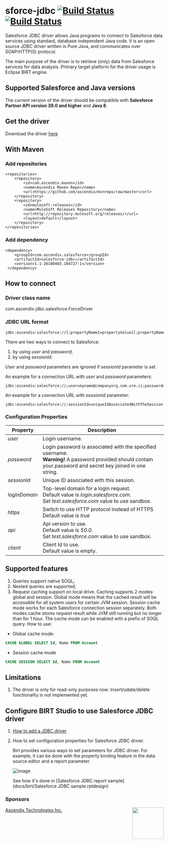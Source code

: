 # sforce-jdbc [![Build Status](https://api.travis-ci.org/ascendix/salesforce-jdbc.svg?branch=master)](https://travis-ci.org/ascendix/salesforce-jdbc) [![Build Status](https://sonarcloud.io/api/project_badges/measure?project=com.ascendix.salesforce%3Asalesforce-jdbc&metric=alert_status)](https://sonarcloud.io/dashboard?id=com.ascendix.salesforce%3Asalesforce-jdbc)
Salesforce JDBC driver allows Java programs to connect to Salesforce data services using standard, database independent Java code. It is an open source JDBC driver written in Pure Java, and communicates over SOAP/HTTP(S) protocol.

The main purpose of the driver is to retrieve (only) data from Salesforce services for data analysis. Primary target platform for the driver usage is Eclipse BIRT engine.

## Supported Salesforce and Java versions
The current version of the driver should be compatible with **Salesforce Partner API version 39.0 and higher** and **Java 8**.

## Get the driver
Download the driver [here](https://github.com/ascendix/mvnrepo/raw/master/com/ascendix/salesforce/salesforce-jdbc/1.1-SNAPSHOT/salesforce-jdbc-1.1-20180403.104727-1-single.jar)


## With Maven

### Add repositories
    <repositories>
        <repository>
            <id>com.ascendix.maven</id>
            <name>Ascendix Maven Repo</name>
            <url>https://github.com/ascendix/mvnrepo/raw/master</url>
        </repository>
        <repository>
            <id>mulesoft-releases</id>
            <name>MuleSoft Releases Repository</name>
            <url>http://repository.mulesoft.org/releases/</url>
            <layout>default</layout>
        </repository>
    </repositories>

### Add dependency   
    <dependency>
        <groupId>com.ascendix.salesforce</groupId>
        <artifactId>salesforce-jdbc</artifactId>
        <version>1.1-20180403.104727-1</version>
     </dependency>


## How to connect

### Driver class name
com.ascendix.jdbc.salesforce.ForceDriver 

### JDBC URL format
```
jdbc:ascendix:salesforce://[;propertyName1=propertyValue1[;propertyName2=propertyValue2]...]
```
There are two ways to connect to Salesforce:
1. by using _user_ and _password_;
2. by using _sessionId_.

_User_ and _password_ parameters are ignored if _sessionId_ parameter is set.

An example for a connection URL with _user_ and _password_ parameters: 
```
jdbc:ascendix:salesforce://;user=myname@companyorg.com.xre.ci;password=passwordandsecretkey
```
An example for a connection URL with _sessionId_ parameter: 
```
jdbc:ascendix:salesforce://;sessionId=uniqueIdAssociatedWithTheSession
```
### Configuration Properties
| Property | Description |
| --- | --- |
| _user_ | Login username. |
| _password_ | Login password is associated with the specified username. <br>**Warning!** A password provided should contain your password and secret key joined in one string.|
| _sessionId_ | Unique ID associated with this session. |
| _loginDomain_ | Top-level domain for a login request. <br>Default value is _login.salesforce.com_. <br>Set _test.salesforce.com_ value to use sandbox. |
| _https_ | Switch to use HTTP protocol instead of HTTPS <br>Default value is _true_|
| _api_ | Api version to use. <br>Default value is _50.0_. <br>Set _test.salesforce.com_ value to use sandbox. |
| _client_ | Client Id to use. <br>Default value is empty.  |


## Supported features
1. Queries support native SOQL;
2. Nested queries are supported;
3. Request caching support on local drive. Caching supports 2 modes: global and session. Global mode means that the cached result will be accessible for all system users for certain JVM session. Session cache mode works for each Salesforce connection session separately. Both modes cache stores request result while JVM still running but no longer than for 1 hour. The cache mode can be enabled with a prefix of SOQL query. How to use:
  * Global cache mode:
  ```SQL
  CACHE GLOBAL SELECT Id, Name FROM Account
  ```
  * Session cache mode
  ```SQL
  CACHE SESSION SELECT Id, Name FROM Account
  ```

## Limitations
1. The driver is only for read-only purposes now. Insert/udate/delete functionality is not implemented yet.

## Configure BIRT Studio to use Salesforce JDBC driver

1. [How to add a JDBC driver](https://help.eclipse.org/mars/index.jsp?topic=%2Forg.eclipse.birt.doc%2Fbirt%2Fcon-HowToAddAJDBCDriver.html)
2. How to set configuration properties for Salesforce JDBC driver.

    Birt provides various ways to set parameters for JDBC driver. For example, it can be done with the property binding feature in the data source editor and a report parameter. 
  
    ![image](/docs/birt/Data%20source%20-%20property%20binding.png)
  
     See how it's done in [Salesforce JDBC report sample](docs/birt/Salesforce JDBC sample.rptdesign)
  


### Sponsors
[Ascendix Technologies Inc.](https://ascendix.com/) <img src="http://ww1.prweb.com/prfiles/2006/12/12/490667/ascendixlogo.jpg" width=100 align="right"/>



